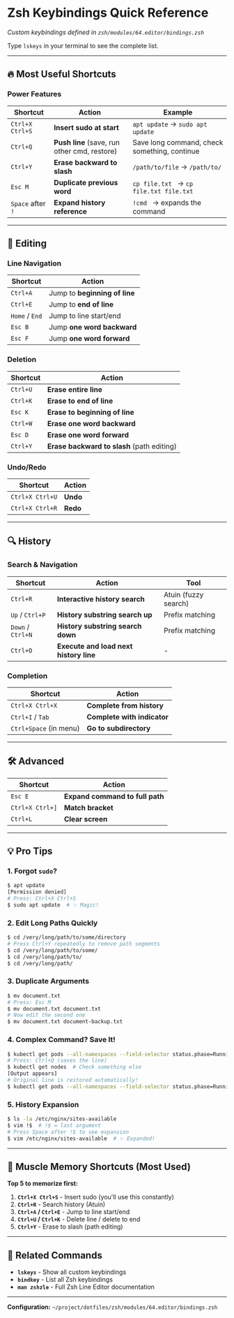 # Zsh Keybindings Quick Reference

*Custom keybindings defined in `zsh/modules/64.editor/bindings.zsh`*

Type `lskeys` in your terminal to see the complete list.

---

## 🔥 Most Useful Shortcuts

### Power Features

| Shortcut | Action | Example |
|----------|--------|---------|
| `Ctrl+X Ctrl+S` | **Insert sudo at start** | `apt update` → `sudo apt update` |
| `Ctrl+Q` | **Push line** (save, run other cmd, restore) | Save long command, check something, continue |
| `Ctrl+Y` | **Erase backward to slash** | `/path/to/file` → `/path/to/` |
| `Esc M` | **Duplicate previous word** | `cp file.txt ` → `cp file.txt file.txt` |
| `Space` after `!` | **Expand history reference** | `!cmd ` → expands the command |

---

## 📝 Editing

### Line Navigation
| Shortcut | Action |
|----------|--------|
| `Ctrl+A` | Jump to **beginning of line** |
| `Ctrl+E` | Jump to **end of line** |
| `Home` / `End` | Jump to line start/end |
| `Esc B` | Jump **one word backward** |
| `Esc F` | Jump **one word forward** |

### Deletion
| Shortcut | Action |
|----------|--------|
| `Ctrl+U` | **Erase entire line** |
| `Ctrl+K` | **Erase to end of line** |
| `Esc K` | **Erase to beginning of line** |
| `Ctrl+W` | **Erase one word backward** |
| `Esc D` | **Erase one word forward** |
| `Ctrl+Y` | **Erase backward to slash** (path editing) |

### Undo/Redo
| Shortcut | Action |
|----------|--------|
| `Ctrl+X Ctrl+U` | **Undo** |
| `Ctrl+X Ctrl+R` | **Redo** |

---

## 🔍 History

### Search & Navigation
| Shortcut | Action | Tool |
|----------|--------|------|
| `Ctrl+R` | **Interactive history search** | Atuin (fuzzy search) |
| `Up` / `Ctrl+P` | **History substring search up** | Prefix matching |
| `Down` / `Ctrl+N` | **History substring search down** | Prefix matching |
| `Ctrl+O` | **Execute and load next history line** | - |

### Completion
| Shortcut | Action |
|----------|--------|
| `Ctrl+X Ctrl+X` | **Complete from history** |
| `Ctrl+I` / `Tab` | **Complete with indicator** |
| `Ctrl+Space` (in menu) | **Go to subdirectory** |

---

## 🛠️ Advanced

| Shortcut | Action |
|----------|--------|
| `Esc E` | **Expand command to full path** |
| `Ctrl+X Ctrl+]` | **Match bracket** |
| `Ctrl+L` | **Clear screen** |

---

## 💡 Pro Tips

### 1. Forgot `sudo`?
```bash
$ apt update
[Permission denied]
# Press: Ctrl+X Ctrl+S
$ sudo apt update  # ✨ Magic!
```

### 2. Edit Long Paths Quickly
```bash
$ cd /very/long/path/to/some/directory
# Press Ctrl+Y repeatedly to remove path segments
$ cd /very/long/path/to/some/
$ cd /very/long/path/to/
$ cd /very/long/path/
```

### 3. Duplicate Arguments
```bash
$ mv document.txt 
# Press: Esc M
$ mv document.txt document.txt
# Now edit the second one
$ mv document.txt document-backup.txt
```

### 4. Complex Command? Save It!
```bash
$ kubectl get pods --all-namespaces --field-selector status.phase=Running | grep...
# Press: Ctrl+Q (saves the line)
$ kubectl get nodes  # Check something else
[Output appears]
# Original line is restored automatically!
$ kubectl get pods --all-namespaces --field-selector status.phase=Running | grep...
```

### 5. History Expansion
```bash
$ ls -la /etc/nginx/sites-available
$ vim !$  # !$ = last argument
# Press Space after !$ to see expansion
$ vim /etc/nginx/sites-available  # ✨ Expanded!
```

---

## 🎯 Muscle Memory Shortcuts (Most Used)

**Top 5 to memorize first:**

1. **`Ctrl+X Ctrl+S`** - Insert sudo (you'll use this constantly)
2. **`Ctrl+R`** - Search history (Atuin)
3. **`Ctrl+A` / `Ctrl+E`** - Jump to line start/end
4. **`Ctrl+U` / `Ctrl+K`** - Delete line / delete to end
5. **`Ctrl+Y`** - Erase to slash (path editing)

---

## 🔗 Related Commands

- **`lskeys`** - Show all custom keybindings
- **`bindkey`** - List all Zsh keybindings
- **`man zshzle`** - Full Zsh Line Editor documentation

---

**Configuration:** `~/project/dotfiles/zsh/modules/64.editor/bindings.zsh`
